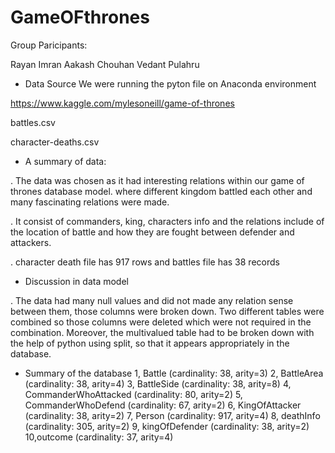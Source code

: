 # GameOFthrones

Group Paricipants:

Rayan Imran
Aakash Chouhan
Vedant Pulahru


- Data Source
We were running the pyton file on Anaconda environment

https://www.kaggle.com/mylesoneill/game-of-thrones

battles.csv

character-deaths.csv

- A summary of data:

. The data was chosen as it had interesting relations within our game of thrones database model. where different kingdom battled each other and many fascinating relations were made.

. It consist of commanders, king, characters info and the relations include of the location of battle and how they are fought between defender and attackers.

. character death file has 917 rows and battles file has 38 records

- Discussion in data model

. The data had many null values and did not made any relation sense between them, those columns were broken down. Two different tables were combined so those columns were deleted which were not required in the combination. Moreover, the multivalued table had to be broken down with the help of python using split, so that it appears appropriately in the database.

- Summary of the database
1, Battle (cardinality: 38, arity=3)
2, BattleArea (cardinality: 38, arity=4)
3, BattleSide (cardinality: 38, arity=8)
4, CommanderWhoAttacked (cardinality: 80, arity=2)
5, CommanderWhoDefend (cardinality: 67, arity=2)
6, KingOfAttacker (cardinality: 38, arity=2)
7, Person (cardinality: 917, arity=4)
8, deathInfo (cardinality: 305, arity=2)
9, kingOfDefender (cardinality: 38, arity=2)
10,outcome   (cardinality: 37, arity=4)

